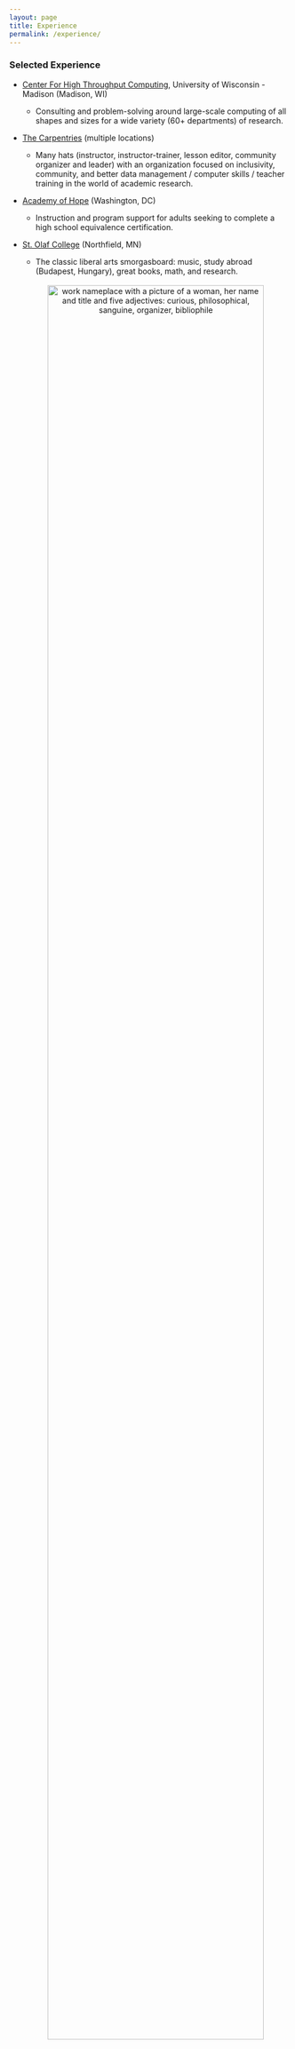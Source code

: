 ```yaml
---
layout: page
title: Experience
permalink: /experience/
---
```


### Selected Experience

* [Center For High Throughput Computing][chtc], University of Wisconsin - Madison (Madison, WI)
  * Consulting and problem-solving around large-scale computing of all shapes
  and sizes for a wide variety (60+ departments) of research.

* [The Carpentries][carpentries] (multiple locations)
  * Many hats (instructor, instructor-trainer, lesson editor, community organizer and
    leader) with an organization focused on inclusivity, community, and better data management /
    computer skills / teacher training in the world of academic research.

* [Academy of Hope][aoh] (Washington, DC)
  * Instruction and program support for adults seeking to complete a high
  school equivalence certification.

* [St. Olaf College][olaf] (Northfield, MN)
  * The classic liberal arts smorgasboard: music, study abroad (Budapest, Hungary),
  great books, math, and research.

  <br>
  <center><img src="../images/header_nametag.jpeg" alt="work nameplace with a picture of a woman, her name and title and five adjectives: curious, philosophical, sanguine, organizer, bibliophile" width="90%"></center>

### Tools

I am conversationally proficient* in:

<center>

<img class="logos" src="../images/logos/python-logo-master-v3-TM.png">
<img class="logos" src="../images/logos/R-logo.jpeg"> +
<img class="logos" src="../images/logos/hex-tidyverse.png">
<img class="logos" src="../images/logos/Git-Logo-2Color.png">
<img class="logos" src="../images/logos/Gnu-bash-logo.svg.png">
<img class="logos" src="../images/logos/sqlite-logo.png">
<img class="logos" src="../images/logos/HTCondor_red_blk.png">
<br>
<img class="logos" src="../images/logos/latex.png">
<img class="logos" src="../images/logos/github-pages.jpeg">
<img class="logos" src="../images/logos/HTML5CSS3Logos.svg">
<img class="logos" src="../images/logos/WordPress-logotype-standard.png">
<img class="logos" src="../images/logos/Mediawiki_logo_reworked.svg">
<br>
<img class="logos" src="../images/logos/linux-mac-windows.jpg">
</center>

* where conversationally proficient means "can use for basic (and some intermediate)
use cases and (more importantly) knows enough about how the tool
works to teach myself more about it when needed."

[chtc]: http://chtc.cs.wisc.edu/
[carpentries]: https://carpentries.org/
[aoh]: http://aohdc.org/
[olaf]: https://wp.stolaf.edu/
[gc]: https://wp.stolaf.edu/great-conversation/
